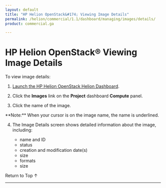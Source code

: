 ```yaml
---
layout: default
title: "HP Helion OpenStack&#174; Viewing Image Details"
permalink: /helion/commercial/1.1/dashboard/managing/images/details/
product: commercial.ga

---
```

<!--UNDER REVISION-->

<script>

function PageRefresh {
onLoad="window.refresh"
}

PageRefresh();

</script>

<!--
<p style="font-size: small;"> <a href="/helion/commercial/1.1/ga1/install/">&#9664; PREV</a> | <a href="/helion/commercial/1.1/ga1/install-overview/">&#9650; UP</a> | <a href="/helion/commercial/1.1/ga1/">NEXT &#9654;</a> 
-->

# HP Helion OpenStack&#174; Viewing Image Details

To view image details:
1. [Launch the HP Helion OpenStack Helion Dashboard](/helion/openstack/1.1/dashboard/login/).

2. Click the **Images** link on the **Project** dashboard **Compute** panel.

3. Click the name of the image.
<p>**Note:** When your cursor is on the image name, the name is underlined.

4. The Image Details screen shows detailed information about the image, including:

	* name and ID</li>
	* status</li>
	* creation and modification date(s)</li>
	* size</li>
	* formats</li>
	* size</li>

<p><a href="#top" style="padding:14px 0px 14px 0px; text-decoration: none;"> Return to Top &#8593; </a>


----
